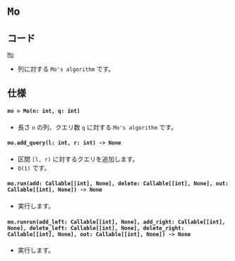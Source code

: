<link rel="stylesheet" type="text/css" href="../css/dark.css">


# `Mo`


## コード

[`Mo`](https://github.com/titanium-22/Library_py/blob/main/Algorithm/Mo/Mo.py)


- 列に対する `Mo's algorithm` です。


## 仕様

#### `mo = Mo(n: int, q: int)`
- 長さ `n` の列、クエリ数 `q` に対する `Mo's algorithm` です。

#### `mo.add_query(l: int, r: int) -> None`
- 区間 `[l, r)` に対するクエリを追加します。
- `O(1)` です。

#### `mo.run(add: Callable[[int], None], delete: Callable[[int], None], out: Callable[[int], None]) -> None`
- 実行します。

#### `mo.runrun(add_left: Callable[[int], None], add_right: Callable[[int], None], delete_left: Callable[[int], None], delete_right: Callable[[int], None], out: Callable[[int], None]) -> None`
- 実行します。

